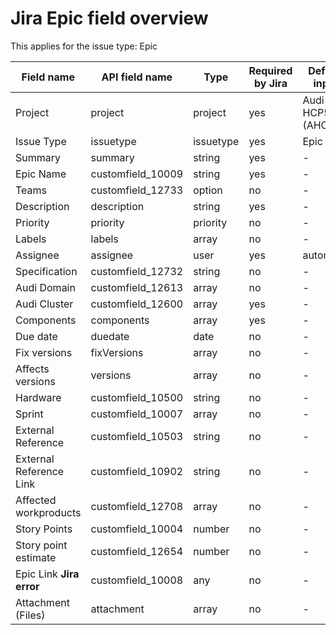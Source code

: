 # Jira Epic field overview

This applies for the issue type: Epic

| Field name               | API field name    | Type      | Required by Jira | Default input     |
| ------------------------ | ----------------- | --------- | ---------------- | ----------------- |
| Project                  | project           | project   | yes              | Audi HCP5 (AHCP5) |
| Issue Type               | issuetype         | issuetype | yes              | Epic              |
| Summary                  | summary           | string    | yes              | -                 |
| Epic Name                | customfield_10009 | string    | yes              | -                 |
| Teams                    | customfield_12733 | option    | no               | -                 |
| Description              | description       | string    | yes              | -                 |
| Priority                 | priority          | priority  | no               | -                 |
| Labels                   | labels            | array     | no               | -                 |
| Assignee                 | assignee          | user      | yes              | automatic         |
| Specification            | customfield_12732 | string    | no               | -                 |
| Audi Domain              | customfield_12613 | array     | no               | -                 |
| Audi Cluster             | customfield_12600 | array     | yes              | -                 |
| Components               | components        | array     | yes              | -                 |
| Due date                 | duedate           | date      | no               | -                 |
| Fix versions             | fixVersions       | array     | no               | -                 |
| Affects versions         | versions          | array     | no               | -                 |
| Hardware                 | customfield_10500 | string    | no               | -                 |
| Sprint                   | customfield_10007 | array     | no               | -                 |
| External Reference       | customfield_10503 | string    | no               | -                 |
| External Reference Link  | customfield_10902 | string    | no               | -                 |
| Affected workproducts    | customfield_12708 | array     | no               | -                 |
| Story Points             | customfield_10004 | number    | no               | -                 |
| Story point estimate     | customfield_12654 | number    | no               | -                 |
| Epic Link **Jira error** | customfield_10008 | any       | no               | -                 |
| Attachment (Files)       | attachment        | array     | no               | -                 |
